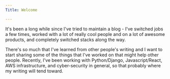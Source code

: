```yaml
---
Title: Welcome

---
```


It's been a long while since I've tried to maintain a blog - I've switched jobs a few times, worked with a lot of really cool people and on a lot of awesome products, and completely switched stacks along the way.

There's so much that I've learned from other people's writing and I want to start sharing some of the things that I've worked on that might help other people. Recently, I've been working with Python/Django, Javascript/React, AWS infrastructure, and cyber-security in general, so that probably where my writing will tend toward.

